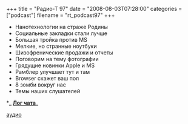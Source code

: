 +++
title = "Радио-Т 97"
date = "2008-08-03T07:28:00"
categories = ["podcast"]
filename = "rt_podcast97"
+++


- Нанотехнологии на страже Родины
- Социальные закладки стали лучше
- Большая тройка против MS
- Мелкие, но странные ноутбуки
- Шизофренические продажи и отчеты
- Поговорим на тему фотографии
- Грядущие новинки Apple и MS
- Рамблер улучшает тут и там
- Browser скажет ваш пол
- 8 зомби вокруг нас
- Темы наших слушателей

***_ [Лог чата](http://chat.radio-t.com/logs/radio-t-97.html)_**

[аудио](http://cdn.radio-t.com/rt_podcast97.mp3)
<audio src="http://cdn.radio-t.com/rt_podcast97.mp3" preload="none"></audio>
